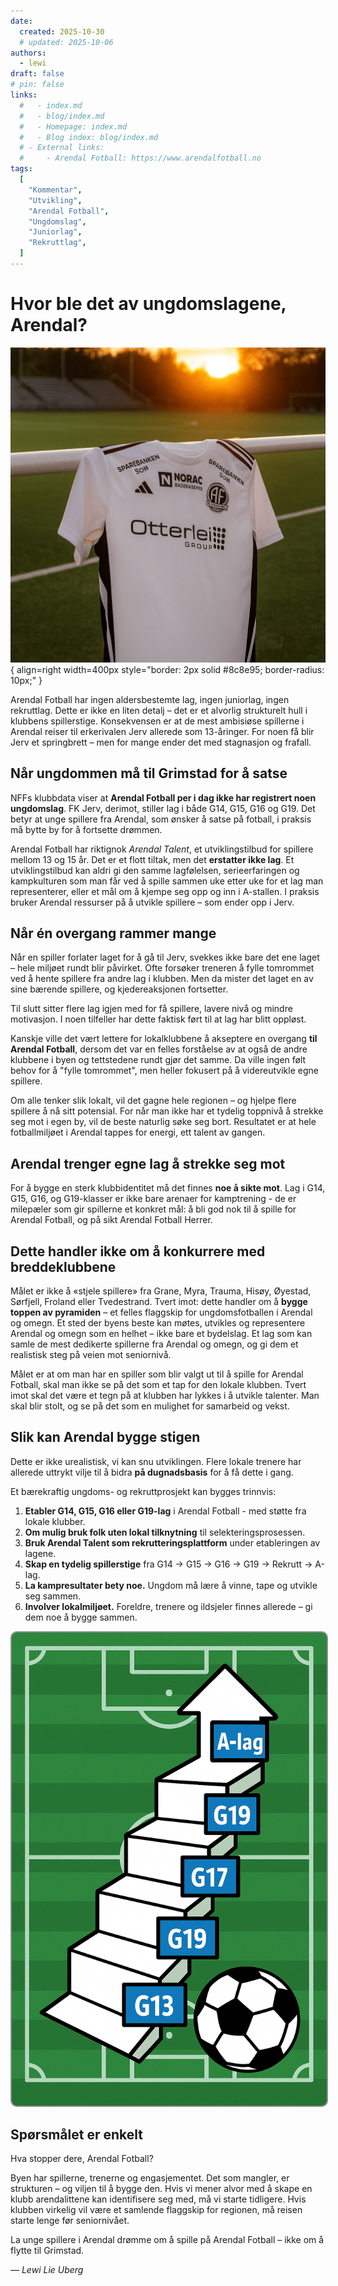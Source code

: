```yaml
---
date:
  created: 2025-10-30
  # updated: 2025-10-06
authors:
  - lewi
draft: false
# pin: false
links:
  #   - index.md
  #   - blog/index.md
  #   - Homepage: index.md
  #   - Blog index: blog/index.md
  # - External links:
  #     - Arendal Fotball: https://www.arendalfotball.no
tags:
  [
    "Kommentar",
    "Utvikling",
    "Arendal Fotball",
    "Ungdomslag",
    "Juniorlag",
    "Rekruttlag",
  ]
---
```


# Hvor ble det av ungdomslagene, Arendal?

![Image title](https://raw.githubusercontent.com/lewiuberg/forza-arendal/refs/heads/master/docs/assets/images/blog/2025/2025-10-30_1.png?raw=true){ align=right width=400px style="border: 2px solid #8c8e95; border-radius: 10px;" }

Arendal Fotball har ingen aldersbestemte lag, ingen juniorlag, ingen rekruttlag.
Dette er ikke en liten detalj – det er et alvorlig strukturelt hull i klubbens spillerstige.
Konsekvensen er at de mest ambisiøse spillerne i Arendal reiser til erkerivalen Jerv allerede som 13-åringer.
For noen få blir Jerv et springbrett – men for mange ender det med stagnasjon og frafall.

<!-- <img src="https://raw.githubusercontent.com/lewiuberg/forza-arendal/refs/heads/master/docs/assets/images/blog/2025/2025-10-30_1.png?raw=true" alt="Plukk opp trøya" width="250" style="border: 2px solid #8c8e95; border-radius: 10px;"/> -->

## Når ungdommen må til Grimstad for å satse

NFFs klubbdata viser at **Arendal Fotball per i dag ikke har registrert noen ungdomslag**.
FK Jerv, derimot, stiller lag i både G14, G15, G16 og G19.
Det betyr at unge spillere fra Arendal, som ønsker å satse på fotball, i praksis må bytte by for å fortsette drømmen.

Arendal Fotball har riktignok _Arendal Talent_, et utviklingstilbud for spillere mellom 13 og 15 år.
Det er et flott tiltak, men det **erstatter ikke lag**.
Et utviklingstilbud kan aldri gi den samme lagfølelsen, serieerfaringen og kampkulturen som man får ved å spille sammen uke etter uke for et lag man representerer, eller et mål om å kjempe seg opp og inn i A-stallen.
I praksis bruker Arendal ressurser på å utvikle spillere – som ender opp i Jerv.

## Når én overgang rammer mange

Når en spiller forlater laget for å gå til Jerv, svekkes ikke bare det ene laget – hele miljøet rundt blir påvirket.
Ofte forsøker treneren å fylle tomrommet ved å hente spillere fra andre lag i klubben.
Men da mister det laget en av sine bærende spillere, og kjedereaksjonen fortsetter.

Til slutt sitter flere lag igjen med for få spillere, lavere nivå og mindre motivasjon.
I noen tilfeller har dette faktisk ført til at lag har blitt oppløst.

Kanskje ville det vært lettere for lokalklubbene å akseptere en overgang **til Arendal Fotball**,
dersom det var en felles forståelse av at også de andre klubbene i byen og tettstedene rundt gjør det samme.
Da ville ingen følt behov for å "fylle tomrommet", men heller fokusert på å videreutvikle egne spillere.

Om alle tenker slik lokalt, vil det gagne hele regionen – og hjelpe flere spillere å nå sitt potensial.
For når man ikke har et tydelig toppnivå å strekke seg mot i egen by, vil de beste naturlig søke seg bort.
Resultatet er at hele fotballmiljøet i Arendal tappes for energi, ett talent av gangen.

## Arendal trenger egne lag å strekke seg mot

For å bygge en sterk klubbidentitet må det finnes **noe å sikte mot**.
Lag i G14, G15, G16, og G19-klasser er ikke bare arenaer for kamptrening - de er milepæler som gir spillerne et konkret mål: å bli god nok til å spille for Arendal Fotball, og på sikt Arendal Fotball Herrer.

## Dette handler ikke om å konkurrere med breddeklubbene

Målet er ikke å «stjele spillere» fra Grane, Myra, Trauma, Hisøy, Øyestad, Sørfjell, Froland eller Tvedestrand.
Tvert imot: dette handler om å **bygge toppen av pyramiden** – et felles flaggskip for ungdomsfotballen i Arendal og omegn.
Et sted der byens beste kan møtes, utvikles og representere Arendal og omegn som en helhet – ikke bare et bydelslag.
Et lag som kan samle de mest dedikerte spillerne fra Arendal og omegn, og gi dem et realistisk steg på veien mot seniornivå.

Målet er at om man har en spiller som blir valgt ut til å spille for Arendal Fotball, skal man ikke se på det som et tap for den lokale klubben.
Tvert imot skal det være et tegn på at klubben har lykkes i å utvikle talenter. Man skal blir stolt, og se på det som en mulighet for samarbeid og vekst.

## Slik kan Arendal bygge stigen

Dette er ikke urealistisk, vi kan snu utviklingen.
Flere lokale trenere har allerede uttrykt vilje til å bidra **på dugnadsbasis** for å få dette i gang.

Et bærekraftig ungdoms- og rekruttprosjekt kan bygges trinnvis:

1. **Etabler G14, G15, G16 eller G19-lag** i Arendal Fotball - med støtte fra lokale klubber.
2. **Om mulig bruk folk uten lokal tilknytning** til selekteringsprosessen.
3. **Bruk Arendal Talent som rekrutteringsplattform** under etableringen av lagene.
4. **Skap en tydelig spillerstige** fra G14 → G15 → G16 → G19 → Rekrutt → A-lag.
5. **La kampresultater bety noe.** Ungdom må lære å vinne, tape og utvikle seg sammen.
6. **Involver lokalmiljøet.** Foreldre, trenere og ildsjeler finnes allerede – gi dem noe å bygge sammen.

<img src="https://raw.githubusercontent.com/lewiuberg/forza-arendal/refs/heads/master/docs/assets/images/blog/2025/2025-10-30_2.png?raw=true" alt="Stigen" width="560" style="border: 2px solid #8c8e95; border-radius: 10px;"/>

## Spørsmålet er enkelt

Hva stopper dere, Arendal Fotball?

Byen har spillerne, trenerne og engasjementet.
Det som mangler, er strukturen – og viljen til å bygge den.
Hvis vi mener alvor med å skape en klubb arendalittene kan identifisere seg med, må vi starte tidligere.
Hvis klubben virkelig vil være et samlende flaggskip for regionen, må reisen starte lenge før seniornivået.

La unge spillere i Arendal drømme om å spille på Arendal Fotball –
ikke om å flytte til Grimstad.

_— Lewi Lie Uberg_
